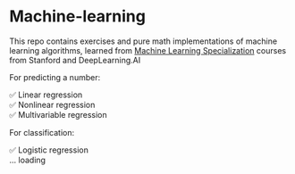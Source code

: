 # Machine-learning  
  
This repo contains exercises and pure math implementations of machine learning algorithms, learned from [Machine Learning Specialization](https://www.coursera.org/specializations/machine-learning-introduction) courses from Stanford and DeepLearning.AI  
  
For predicting a number:  
  
✅ Linear regression  
✅ Nonlinear regression  
✅ Multivariable regression  
  
For classification:  
  
✅ Logistic regression  
... loading
